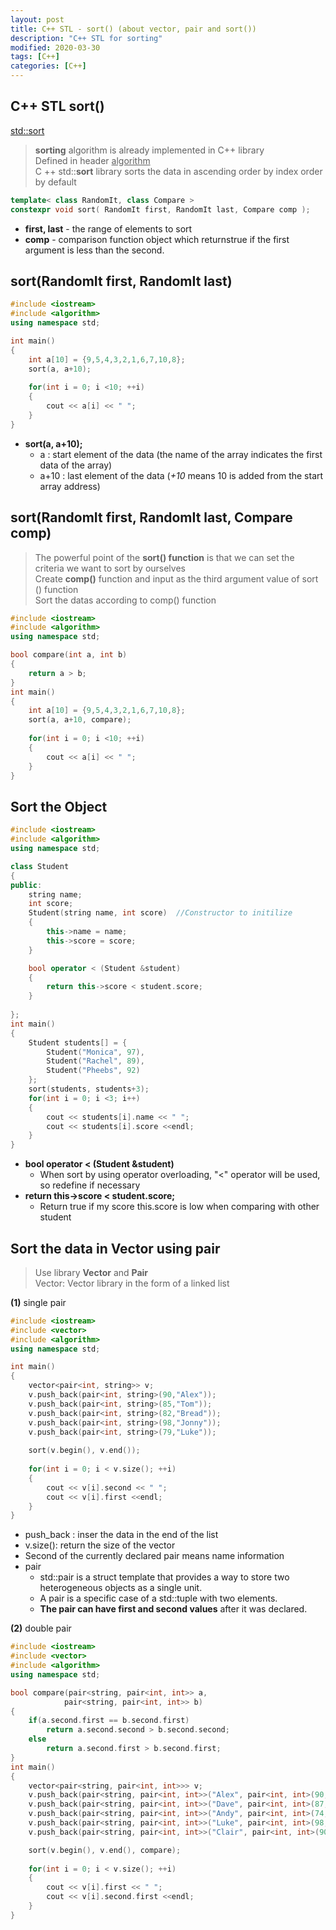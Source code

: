 ```yaml
---
layout: post
title: C++ STL - sort() (about vector, pair and sort()) 
description: "C++ STL for sorting"
modified: 2020-03-30
tags: [C++]
categories: [C++]
---
```


## C++ STL sort()
[std::sort](https://en.cppreference.com/w/cpp/algorithm/sort)  

> **sorting** algorithm is already implemented in C++ library  
> Defined in header <u>algorithm</u>  
> C ++ std::**sort** library sorts the data in ascending order by index order by default  


```cpp
template< class RandomIt, class Compare >
constexpr void sort( RandomIt first, RandomIt last, Compare comp );
```
* **first, last** - the range of elements to sort  
* **comp**	- 	comparison function object which returns ​true if the first argument is less than the second.  

## sort(RandomIt first, RandomIt last)

```cpp
#include <iostream>
#include <algorithm>
using namespace std;

int main()
{
	int a[10] = {9,5,4,3,2,1,6,7,10,8}; 
	sort(a, a+10);
	 				
	for(int i = 0; i <10; ++i)
	{
		cout << a[i] << " ";
	}
}
```
* **sort(a, a+10);**
	* a : start element of the data (the name of the array indicates the first data of the array)  
	* a+10 : last element of the data (*+10* means 10 is added from the start array address)  


## sort(RandomIt first, RandomIt last, Compare comp)
	
> The powerful point of the **sort() function** is that we can set the criteria we want to sort by ourselves  
> Create **comp()** function and input as the third argument value of sort () function  
> Sort the datas according to comp() function  


```cpp
#include <iostream>
#include <algorithm>
using namespace std;

bool compare(int a, int b)
{
	return a > b;
}
int main()
{
	int a[10] = {9,5,4,3,2,1,6,7,10,8}; 
	sort(a, a+10, compare); 
	 				
	for(int i = 0; i <10; ++i)
	{
		cout << a[i] << " ";
	}
}
```

## Sort the Object

```cpp
#include <iostream>
#include <algorithm>
using namespace std;

class Student
{
public:
	string name;
	int score;
	Student(string name, int score)  //Constructor to initilize
	{
		this->name = name;
		this->score = score;
	}

	bool operator < (Student &student) 
	{
		return this->score < student.score;
	}
	 
};
int main()
{
	Student students[] = {
		Student("Monica", 97),
		Student("Rachel", 89),
		Student("Pheebs", 92)
	};
	sort(students, students+3);
	for(int i = 0; i <3; i++)
	{
		cout << students[i].name << " ";
		cout << students[i].score <<endl;
	}
}
```
* **bool operator < (Student &student)**   
	* When sort by using operator overloading, "<" operator will be used, so redefine if necessary    
* **return this->score < student.score;**  
	* Return true if my score this.score is low when comparing with other student  
	

## Sort the data in Vector using pair

> Use library **Vector** and **Pair**  
> Vector: Vector library in the form of a linked list  


**(1)** single pair

```cpp
#include <iostream>
#include <vector>
#include <algorithm>
using namespace std;

int main()
{
	vector<pair<int, string>> v;
	v.push_back(pair<int, string>(90,"Alex")); 
	v.push_back(pair<int, string>(85,"Tom"));
	v.push_back(pair<int, string>(82,"Bread"));
	v.push_back(pair<int, string>(98,"Jonny"));
	v.push_back(pair<int, string>(79,"Luke"));
	
	sort(v.begin(), v.end());
	 
	for(int i = 0; i < v.size(); ++i)
	{
		cout << v[i].second << " ";
		cout << v[i].first <<endl; 
	}
}
```
* push_back : inser the data in the end of the list  
* v.size(): return the size of the vector    
* Second of the currently declared pair means name information  
* pair
	* std::pair is a struct template that provides a way to store two heterogeneous objects as a single unit.   
	* A pair is a specific case of a std::tuple with two elements.    
	* **The pair can have first and second values** after it was declared.  


**(2)** double pair  

```cpp
#include <iostream>
#include <vector>
#include <algorithm>
using namespace std;

bool compare(pair<string, pair<int, int>> a,
			pair<string, pair<int, int>> b)
{
	if(a.second.first == b.second.first)
		return a.second.second > b.second.second;
	else
		return a.second.first > b.second.first;
}
int main()
{
	vector<pair<string, pair<int, int>>> v;
	v.push_back(pair<string, pair<int, int>>("Alex", pair<int, int>(90, 19960504))); 
	v.push_back(pair<string, pair<int, int>>("Dave", pair<int, int>(87, 19940218)));
	v.push_back(pair<string, pair<int, int>>("Andy", pair<int, int>(74, 19871214)));
	v.push_back(pair<string, pair<int, int>>("Luke", pair<int, int>(98, 19980123)));
	v.push_back(pair<string, pair<int, int>>("Clair", pair<int, int>(90, 19820612)));

	sort(v.begin(), v.end(), compare);
	 
	for(int i = 0; i < v.size(); ++i)
	{
		cout << v[i].first << " ";
		cout << v[i].second.first <<endl;
	}
}
```

